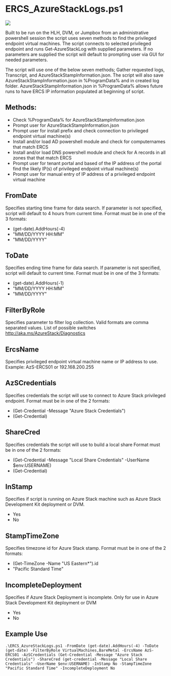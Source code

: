 # ​ERCS_AzureStackLogs​.ps1  #

![](https://github.com/Azure/AzureStack-Tools/blob/vnext/Support/ERCS_Logs/Media/ERCS.gif?raw=true)

 Built to be run on the HLH, DVM, or Jumpbox from an administrative powershell session the script uses seven methods to find the privileged endpoint virtual machines. The script connects to selected privileged endpoint and runs Get-AzureStackLog with supplied parameters. If no parameters are supplied the script will default to prompting user via GUI for needed parameters.


 The script will use one of the below seven methods; Gather requested logs, Transcript, and AzureStackStampInformation.json. The script will also save AzureStackStampInformation.json in %ProgramData% and in created log folder. AzureStackStampInformation.json in %ProgramData% allows future runs to have ERCS IP information populated at beginning of script.
 
##  Methods: ##
-  Check %ProgramData% for AzureStackStampInformation.json
-  Prompt user for AzureStackStampInformation.json
-  Prompt user for install prefix and check connection to privileged endpoint virtual machine(s)
-  Install and/or load AD powershell module and check for computernames that match ERCS
-  Install and/or load DNS powershell module and check for A records in all zones that that match ERCS
-  Prompt user for tenant portal and based of the IP address of the portal find the likely IP(s) of privileged endpoint virtual machine(s)
-  Prompt user for manual entry of IP address of a privileged endpoint virtual machine

## FromDate ##
Specifies starting time frame for data search.  If parameter is not specified, script will default to 4 hours from current time. Format must be in one of the 3 formats: 

- (get-date).AddHours(-4)
- "MM/DD/YYYY HH:MM"
- "MM/DD/YYYY"


## ToDate ##
Specifies ending time frame for data search. If parameter is not specified, script will default to current time. Format must be in one of the 3 formats: 

- (get-date).AddHours(-1)
- "MM/DD/YYYY HH:MM"
- "MM/DD/YYYY"

## FilterByRole ##
Specifies parameter to filter log collection. Valid formats are comma separated values. List of possible switches http://aka.ms/AzureStack/Diagnostics

## ErcsName ##
Specifies privileged endpoint virtual machine name or IP address to use. Example: AzS-ERCS01 or 192.168.200.255

## AzSCredentials ##
Specifies credentials the script will use to connect to Azure Stack privileged endpoint. Format must be in one of the 2 formats:

- (Get-Credential -Message "Azure Stack Credentials")
- (Get-Credential)

## ShareCred ##
Specifies credentials the script will use to build a local share Format must be in one of the 2 formats:

- (Get-Credential -Message "Local Share Credentials" -UserName $env:USERNAME)
- (Get-Credential)

## InStamp ##
Specifies if script is running on Azure Stack machine such as Azure Stack Development Kit deployment or DVM.

- Yes
- No

## StampTimeZone ##
Specifies timezone id for Azure Stack stamp. Format must be in one of the 2 formats:

- (Get-TimeZone -Name "US Eastern*").id
- "Pacific Standard Time"

## IncompleteDeployment ##
Specifies if Azure Stack Deployment is incomplete. Only for use in Azure Stack Development Kit deployment or DVM

- Yes
- No

## Example Use ##
	.\ERCS_AzureStackLogs.ps1 -FromDate (get-date).AddHours(-4) -ToDate (get-date) -FilterByRole VirtualMachines,BareMetal -ErcsName AzS-ERCS01 -AzSCredentials (Get-Credential -Message "Azure Stack Credentials") -ShareCred (get-credential -Message "Local Share Credentials" -UserName $env:USERNAME) -InStamp No -StampTimeZone "Pacific Standard Time" -IncompleteDeployment No
